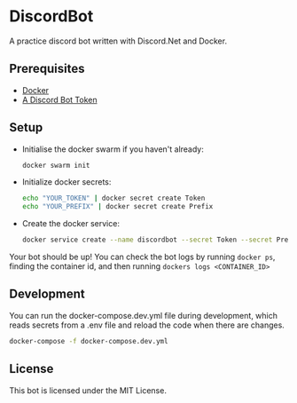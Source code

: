 # DiscordBot

A practice discord bot written with Discord.Net and Docker.

## Prerequisites

- [Docker](https://docs.docker.com/get-docker/)
- [A Discord Bot Token](https://github.com/reactiflux/discord-irc/wiki/Creating-a-discord-bot-&-getting-a-token)

## Setup

- Initialise the docker swarm if you haven't already: 
  ```bash
  docker swarm init
  ```
  
- Initialize docker secrets:
  ```bash
  echo "YOUR_TOKEN" | docker secret create Token
  echo "YOUR_PREFIX" | docker secret create Prefix
  ```
  
- Create the docker service:
  ```bash
  docker service create --name discordbot --secret Token --secret Prefix ghcr.io/yamboy1/discordbot:v1.0.0
  ```
  
Your bot should be up! You can check the bot logs by running `docker ps`, finding the container id, and then running `dockers logs <CONTAINER_ID>`

## Development

You can run the docker-compose.dev.yml file during development, which reads secrets from a .env file and reload the code when there are changes.
```bash
docker-compose -f docker-compose.dev.yml
```

## License

This bot is licensed under the MIT License.